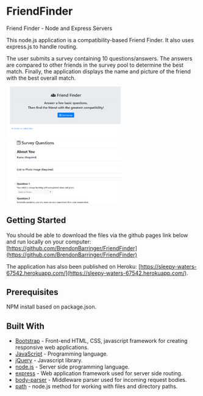 # FriendFinder
Friend Finder - Node and Express Servers

This node.js application is a compatibility-based Friend Finder. It also uses express.js to handle routing.

The user submits a survey containing 10 questions/answers. The answers are compared to other friends in the survey pool to determine the best match. Finally, the application displays the name and picture of the friend with the best overall match.

<img src='app/public/images/homepage.PNG' alt='Friend Finder Home Image' width='300'>

<img src='app/public/images/survey.PNG' alt='Friend Finder Survey Image' width='300'>

## Getting Started

You should be able to download the files via the github pages link below and run locally on your computer:
[https://github.com/BrendonBarringer/FriendFinder](https://github.com/BrendonBarringer/FriendFinder)

The application has also been published on Heroku:
[https://sleepy-waters-67542.herokuapp.com/](https://sleepy-waters-67542.herokuapp.com/).

## Prerequisites

NPM install based on package.json.

## Built With

* [Bootstrap](https://getbootstrap.com/docs/3.3/) - Front-end HTML, CSS, javascript framework for creating responsive web applications. 
* [JavaScript](https://www.javascript.com/) - Programming language.
* [jQuery](https://jquery.com/) - Javascript library.
* [node.js](https://nodejs.org/en/) - Server side programming language.
* [express](https://www.npmjs.com/package/express) - Web application framework used for server side routing.
* [body-parser](https://www.npmjs.com/package/body-parser) - Middleware parser used for incoming request bodies.
* [path](https://nodejs.org/api/path.html) - node.js method for working with files and directory paths.


